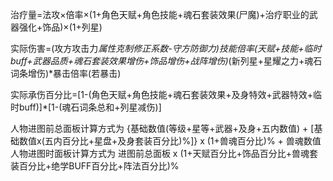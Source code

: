 治疗量=法攻×倍率×(1+角色天赋+角色技能+魂石套装效果(尸魔)+治疗职业的武器强化+饰品)×(1+列星)

实际伤害=(攻方攻击力*属性克制修正系数-守方防御力)*技能倍率*(天赋+技能+临时buff+武器品质+魂石套装效果增伤+饰品增伤+战阵增伤)*(新列星+星耀之力+魂石词条增伤)*暴击倍率(若暴击)

实际承伤百分比=[1-(角色天赋+角色技能+魂石套装效果+及身特效+武器特效+临时buff)]*[1-(魂石词条总和+列星减伤)]

人物进图前总面板计算方式为
{基础数值(等级+星等+武器+及身+五内数值) + [基础数值x(五内百分比+星盘+及身套装百分比)%]} x (1+兽魂百分比)% + 兽魂数值
人物进图时面板计算方式为
进图前总面板 x (1+天赋百分比+饰品百分比+兽魂套装百分比+绝学BUFF百分比+阵法百分比)%
